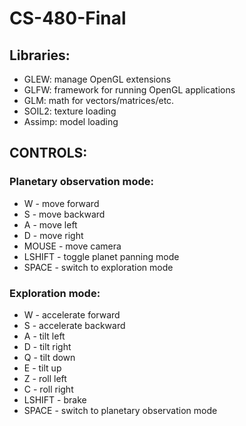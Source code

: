 # CS-480-Final

## Libraries:

- GLEW: manage OpenGL extensions
- GLFW: framework for running OpenGL applications
- GLM: math for vectors/matrices/etc.
- SOIL2: texture loading
- Assimp: model loading

## CONTROLS:

### Planetary observation mode:

- W - move forward
- S - move backward
- A - move left
- D - move right
- MOUSE - move camera
- LSHIFT - toggle planet panning mode
- SPACE - switch to exploration mode

### Exploration mode:

- W - accelerate forward
- S - accelerate backward
- A - tilt left
- D - tilt right
- Q - tilt down
- E - tilt up
- Z - roll left
- C - roll right
- LSHIFT - brake
- SPACE - switch to planetary observation mode
